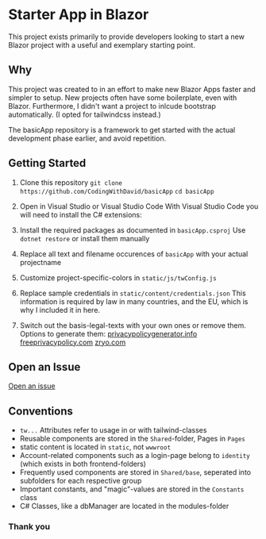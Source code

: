 
# Starter App in Blazor

This project exists primarily to provide developers looking to start a new Blazor project with a useful and exemplary starting point. 

## Why

This project was created to in an effort to make new Blazor Apps faster and simpler to setup. 
New projects often have some boilerplate, even with Blazor. Furthermore, I didn't want a project to inlcude bootstrap automatically. (I opted for tailwindcss instead.)

The basicApp repository is a framework to get started with the actual development phase earlier, and avoid repetition.

## Getting Started

1. Clone this repository
`git clone https://github.com/CodingWithDavid/basicApp`
`cd basicApp`

2. Open in Visual Studio or Visual Studio Code
With Visual Studio Code you will need to install the C# extensions:

3. Install the required packages as documented in `basicApp.csproj`
Use `dotnet restore` or install them manually

4. Replace all text and filename occurences of `basicApp` with your actual projectname

5. Customize project-specific-colors in `static/js/twConfig.js`

6. Replace sample credentials in `static/content/credentials.json` 
This information is required by law in many countries, and the EU, which is why I included it in here.

6. Switch out the basis-legal-texts with your own ones or remove them.
Options to generate them:
[privacypolicygenerator.info](https://www.privacypolicygenerator.info/)
[freeprivacypolicy.com](https://www.freeprivacypolicy.com/free-privacy-policy-generator/)
[zryo.com](https://zyro.com/tools/privacy-policy-generator)


## Open an Issue

[Open an issue](https://github.com/DavideWiest/basicApp/issues)

## Conventions

- `tw...` Attributes refer to usage in or with tailwind-classes
- Reusable components are stored in the `Shared`-folder, Pages in `Pages`
- static content is located in `static`, not `wwwroot`
- Account-related components such as a login-page belong to `identity` (which exists in both frontend-folders)
- Frequently used components are stored in `Shared/base`, seperated into subfolders for each respective group
- Important constants, and "magic"-values are stored in the `Constants` class 
- C# Classes, like a dbManager are located in the modules-folder

### Thank you
